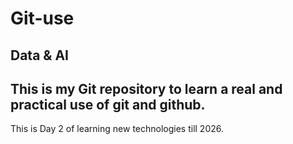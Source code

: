 # Git-use
## Data & AI
This is my Git repository to learn a real and practical use of git and github.
<br>
---
This is Day 2 of learning new technologies till 2026.
